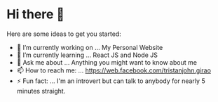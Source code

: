 # Hi there 👋

Here are some ideas to get you started:

- 🔭 I’m currently working on ... My Personal Website
- 🌱 I’m currently learning ... React JS and Node JS
- 💬 Ask me about ... Anything you might want to know about me
- 📫 How to reach me: ... https://web.facebook.com/tristanjohn.girao
- ⚡ Fun fact: ... I'm an introvert but can talk to anybody for nearly 5 minutes straight.

